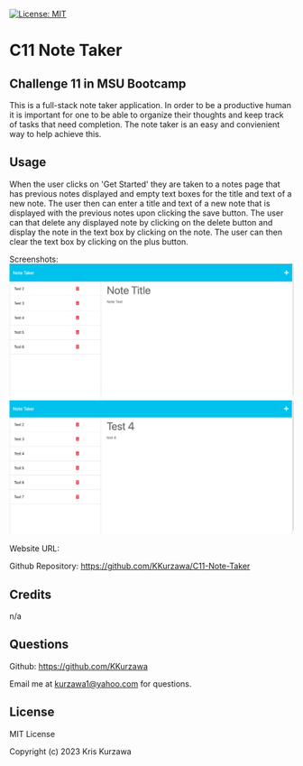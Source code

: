 [![License: MIT](https://img.shields.io/badge/License-MIT-yellow.svg)](https://opensource.org/licenses/MIT)
# C11 Note Taker

## Challenge 11 in MSU Bootcamp

This is a full-stack note taker application.  In order to be a productive human it is important for one to be able to organize their thoughts and keep track of tasks that need completion.  The note taker is an easy and convienient way to help achieve this.

## Usage
When the user clicks on 'Get Started' they are taken to a notes page that has previous notes displayed and empty text boxes for the title and text of a new note.  The user then can enter a title and text of a new note that is displayed with the previous notes upon clicking the save button.  The user can that delete any displayed note by clicking on the delete button and display the note in the text box by clicking on the note.  The user can then clear the text box by clicking on the plus button.

Screenshots:
![img1](https://github.com/KKurzawa/C11-Note-Taker/blob/main/images/img1.png)
![img2](https://github.com/KKurzawa/C11-Note-Taker/blob/main/images/img2.png)

Website URL:

Github Repository: https://github.com/KKurzawa/C11-Note-Taker



## Credits

n/a

## Questions

Github: https://github.com/KKurzawa

Email me at kurzawa1@yahoo.com for questions.

## License

MIT License

Copyright (c) 2023 Kris Kurzawa

